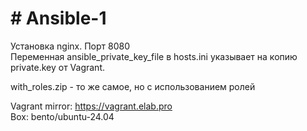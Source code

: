 <h1># Ansible-1</h1>
Установка nginx. Порт 8080 <br>
Переменная ansible_private_key_file в hosts.ini указывает на копию private.key от Vagrant.<br>

with_roles.zip - то же самое, но с использованием ролей

Vagrant mirror: https://vagrant.elab.pro<br>
Box: bento/ubuntu-24.04<br>

